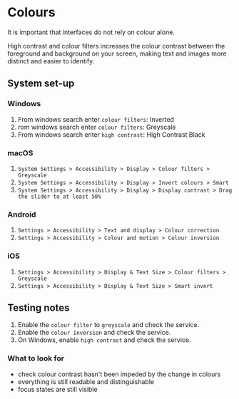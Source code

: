 # Colours

It is important that interfaces do not rely on colour alone.

High contrast and colour filters increases the colour contrast between the foreground and background on your screen, making text and images more distinct and easier to identify.

## System set-up

### Windows

1. From windows search enter `colour filters`: Inverted
2. rom windows search enter `colour filters`: Greyscale
3. From windows search enter `high contrast`: High Contrast Black

### macOS

1. `System Settings > Accessibility > Display > Colour filters > Greyscale`
2. `System Settings > Accessibility > Display > Invert colours > Smart`
3. `System Settings > Accessibility > Display > Display contrast > Drag the slider to at least 50%`

### Android

1. `Settings > Accessibility > Text and display > Colour correction`
2. `Settings > Accessibility > Colour and motion > Colour inversion`

### iOS

1. `Settings > Accessibility > Display & Text Size > Colour filters > Greyscale`
2. `Settings > Accessibility > Display & Text Size > Smart invert`

## Testing notes

1. Enable the `colour filter` to `greyscale` and check the service.
2. Enable the `colour inversion` and check the service.
3. On Windows, enable `high contrast` and check the service.

### What to look for

- check colour contrast hasn't been impeded by the change in colours
- everything is still readable and distinguishable
- focus states are still visible
